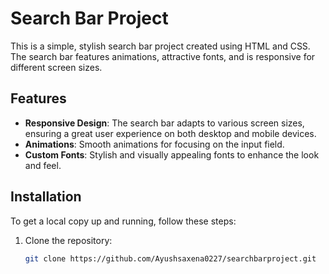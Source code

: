 # Search Bar Project

This is a simple, stylish search bar project created using HTML and CSS. The search bar features animations, attractive fonts, and is responsive for different screen sizes.

## Features

- **Responsive Design**: The search bar adapts to various screen sizes, ensuring a great user experience on both desktop and mobile devices.
- **Animations**: Smooth animations for focusing on the input field.
- **Custom Fonts**: Stylish and visually appealing fonts to enhance the look and feel.

## Installation

To get a local copy up and running, follow these steps:

1. Clone the repository:
   ```bash
   git clone https://github.com/Ayushsaxena0227/searchbarproject.git

